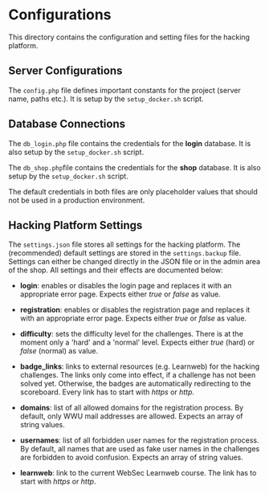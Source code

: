 # Configurations

This directory contains the configuration and setting files for the hacking platform.

## Server Configurations

The ```config.php``` file defines important constants for the project (server name, paths etc.). It is setup by the ```setup_docker.sh``` script.


## Database Connections
The ```db_login.php``` file contains the credentials for the **login** database. It is also setup by the ```setup_docker.sh``` script.

The ```db_shop.php```file contains the credentials for the **shop** database. It is also setup by the ```setup_docker.sh``` script.

The default credentials in both files are only placeholder values that should not be used in a production environment.


## Hacking Platform Settings
The ```settings.json``` file stores all settings for the hacking platform. The (recommended) default settings are stored in the ```settings.backup``` file. Settings can either be changed directly in the JSON file or in the admin area of the shop. All settings and their effects are documented below:


- **login**: enables or disables the login page and replaces it with an appropriate error page. Expects either *true* or *false* as value.

- **registration**: enables or disables the registration page and replaces it with an appropriate error page. Expects either *true* or *false* as value.

- **difficulty**: sets the difficulty level for the challenges. There is at the moment only a 'hard' and a 'normal' level. Expects either *true* (hard) or *false* (normal) as value.

- **badge_links**: links to external resources (e.g. Learnweb) for the hacking challenges. The links only come into effect, if a challenge has not been solved yet. Otherwise, the badges are automatically redirecting to the scoreboard. Every link has to start with *https* or *http*.

- **domains**: list of all allowed domains for the registration process. By default, only WWU mail addresses are allowed. Expects an array of string values.

- **usernames**: list of all forbidden user names for the registration process. By default, all names that are used as fake user names in the challenges are forbidden to avoid confusion. Expects an array of string values.

- **learnweb**: link to the current WebSec Learnweb course. The link has to start with *https* or *http*.

